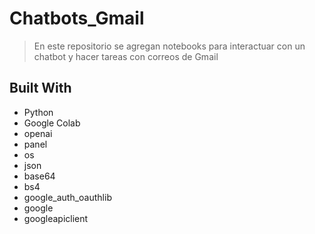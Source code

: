 <a name="readme-top"></a>

# Chatbots_Gmail

> En este repositorio se agregan notebooks para interactuar con un chatbot y hacer tareas con correos de Gmail
## Built With

- Python
- Google Colab
- openai
- panel
- os
- json
- base64
- bs4
- google_auth_oauthlib
- google
- googleapiclient
